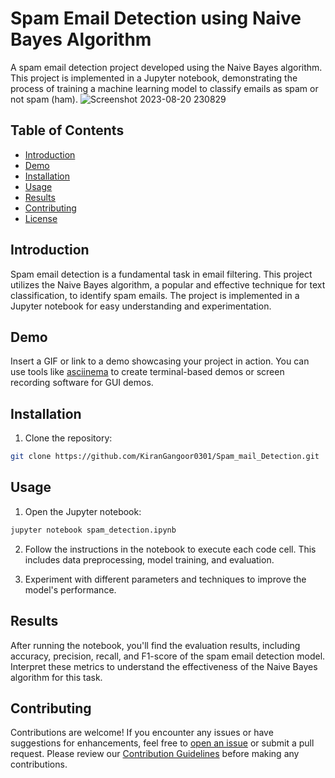 # Spam Email Detection using Naive Bayes Algorithm

A spam email detection project developed using the Naive Bayes algorithm. This project is implemented in a Jupyter notebook, demonstrating the process of training a machine learning model to classify emails as spam or not spam (ham).
![Screenshot 2023-08-20 230829](https://github.com/KiranGangoor0301/Spam_mail_Detection/assets/128992542/7cc1c08e-c1dc-4843-b5c0-13dd6a4c1d49)


## Table of Contents

- [Introduction](#introduction)
- [Demo](#demo)
- [Installation](#installation)
- [Usage](#usage)
- [Results](#results)
- [Contributing](#contributing)
- [License](#license)

## Introduction

Spam email detection is a fundamental task in email filtering. This project utilizes the Naive Bayes algorithm, a popular and effective technique for text classification, to identify spam emails. The project is implemented in a Jupyter notebook for easy understanding and experimentation.

## Demo

Insert a GIF or link to a demo showcasing your project in action. You can use tools like [asciinema](https://asciinema.org/) to create terminal-based demos or screen recording software for GUI demos.

## Installation

1. Clone the repository:

```bash
git clone https://github.com/KiranGangoor0301/Spam_mail_Detection.git
```

## Usage

1. Open the Jupyter notebook:

```bash
jupyter notebook spam_detection.ipynb
```

2. Follow the instructions in the notebook to execute each code cell. This includes data preprocessing, model training, and evaluation.

3. Experiment with different parameters and techniques to improve the model's performance.

## Results

After running the notebook, you'll find the evaluation results, including accuracy, precision, recall, and F1-score of the spam email detection model. Interpret these metrics to understand the effectiveness of the Naive Bayes algorithm for this task.

## Contributing

Contributions are welcome! If you encounter any issues or have suggestions for enhancements, feel free to [open an issue](https://github.com/KiranGangoor0301/Spam_mail_Detection/issues) or submit a pull request. Please review our [Contribution Guidelines](CONTRIBUTING.md) before making any contributions.
